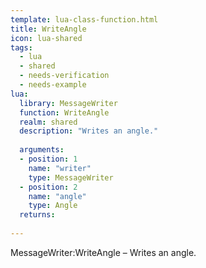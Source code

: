 ```yaml
---
template: lua-class-function.html
title: WriteAngle
icon: lua-shared
tags:
  - lua
  - shared
  - needs-verification
  - needs-example
lua:
  library: MessageWriter
  function: WriteAngle
  realm: shared
  description: "Writes an angle."
  
  arguments:
  - position: 1
    name: "writer"
    type: MessageWriter
  - position: 2
    name: "angle"
    type: Angle
  returns:
    
---
```


<div class="lua__search__keywords">
MessageWriter:WriteAngle &#x2013; Writes an angle.
</div>
